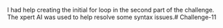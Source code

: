 I had help creating the initial for loop in the second part of the challenge. The xpert AI was used to help resolve some syntax issues.# Challenge-11
